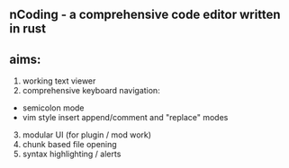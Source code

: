 ## nCoding - a comprehensive code editor written in rust

## aims:
1. working text viewer
2. comprehensive keyboard navigation:
 - semicolon mode
 - vim style insert append/comment  and "replace" modes
3. modular UI (for plugin / mod work)
4. chunk based file opening
5. syntax highlighting / alerts


